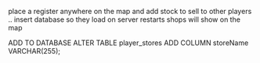 place a register anywhere on the map and add stock to sell to other players .. insert database so they load on server restarts 
shops will show on the map

ADD TO DATABASE 
ALTER TABLE player_stores ADD COLUMN storeName VARCHAR(255);
